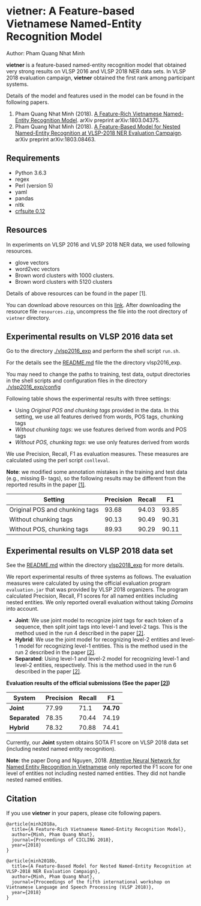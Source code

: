 # vietner: A Feature-based Vietnamese Named-Entity Recognition Model

Author: Pham Quang Nhat Minh

**vietner** is a feature-based named-entity recognition
model that obtained very strong results on VLSP 2016
and VLSP 2018 NER data sets. In VLSP 2018 evaluation
campaign, **vietner** obtained the first rank among
participant systems.

Details of the model and features used in the model
can be found in the following papers.

1. Pham Quang Nhat Minh (2018). [A Feature-Rich Vietnamese Named-Entity Recognition Model](https://arxiv.org/abs/1803.04375). arXiv preprint arXiv:1803.04375.
2. Pham Quang Nhat Minh (2018). [A Feature-Based Model for Nested Named-Entity Recognition at VLSP-2018 NER Evaluation Campaign](https://arxiv.org/abs/1803.08463). arXiv preprint arXiv:1803.08463.

## Requirements

- Python 3.6.3
- regex
- Perl (version 5)
- yaml
- pandas
- nltk
- [crfsuite 0.12](http://www.chokkan.org/software/crfsuite/)

## Resources

In experiments on VLSP 2016 and VLSP 2018 NER data, we used following resources.

- glove vectors
- word2vec vectors
- Brown word clusters with 1000 clusters.
- Brown word clusters with 5120 clusters

Details of above resources can be found in the paper \[1\].

You can download above resources on this [link](https://drive.google.com/file/d/1q2mBfnHS29-Kkl1cOS68aJeLq-zD6v4X/view?usp=sharing). After downloading the
resource file `resources.zip`, uncompress the file into the root directory of
`vietner` directory.

## Experimental results on VLSP 2016 data set

Go to the directory [./vlsp2016_exp](./vlsp2016_exp) and perform the shell script `run.sh`.

For the details see the [README.md](./vlsp2016_exp/README.md) file the the directory vlsp2016_exp.

You may need to change the paths to training, test data, output directories
in the shell scripts and configuration files in the directory [./vlsp2016_exp/config](./vlsp2016_exp/config)

Following table shows the experimental results with three settings:

- Using *Original POS and chunking tags* provided in the data. In this setting,
we use all features derived from words, POS tags, chunking tags
- *Without chunking tags*: we use features derived from words and POS tags
- *Without POS, chunking tags*: we use only features derived from words

We use Precision, Recall, F1 as evaluation measures. These measures are calculated
using the perl script `conlleval`.

**Note**: we modified some annotation mistakes in the training and test data
(e.g., missing B- tags), so the following results may be different from
the reported results in the paper [\[1\]](https://arxiv.org/abs/1803.04375).

| Setting                      | Precision | Recall | F1   |
|--------------------------------|-----------|--------|------|
|Original POS and chunking tags  | 93.68     | 94.03  | 93.85 |
|Without chunking tags | 90.13 | 90.49 | 90.31 |
|Without POS, chunking tags | 89.93 | 90.29 | 90.11 |


## Experimental results on VLSP 2018 data set

See the [README.md](./vlsp2018_exp/README.md) within the directory [vlsp2018_exp](./vlsp2018_exp)
for more details.

We report experimental results of three systems as follows. The evaluation measures
were calculated by using the official evaluation program `evaluation.jar` that was
provided by VLSP 2018 organizers. The program calculated Precision, Recall, F1 scores
for all named entities including nested entities. We only reported overall evaluation without taking *Domains* into account.

- **Joint**: We use joint model to recognize joint tags for each token of
a sequence, then split joint tags into level-1 and level-2 tags. This is the method used in
the run 4 described in the paper [\[2\]](https://arxiv.org/abs/1803.08463).
- **Hybrid**: We use the joint model for recognizing level-2 entities
and level-1 model for recognizing level-1 entities. This is the method used in the run 2
described in the paper [\[2\]](https://arxiv.org/abs/1803.08463).
- **Separated**: Using level-1 and level-2 model for recognizing level-1
and level-2 entities, respectively. This is the method used in the run 6
described in the paper [\[2\]](https://arxiv.org/abs/1803.08463).

**Evaluation results of the official submissions (See the paper [\[2\]](https://arxiv.org/abs/1803.08463))**

|System | Precision | Recall | F1    |
|--------|-----------|--------|-------|
| **Joint** | 77.99 | 71.1 | **74.70** |
| **Separated** | 78.35 | 70.44 | 74.19 |
| **Hybrid** | 78.32 | 70.88 | 74.41 |

Currently, our **Joint** system obtains SOTA F1 score on VLSP 2018 data set (including nested named entity recognition).

**Note**: the paper Dong and Nguyen, 2018. [Attentive Neural Network for Named Entity Recognition in Vietnamese](https://arxiv.org/abs/1810.13097)
only reported the F1 score for one level of entities not including nested named entities. They did not handle nested named entities.

## Citation

If you use **vietner** in your papers, please cite following papers.


```
@article{minh2018a,
  title={A Feature-Rich Vietnamese Named-Entity Recognition Model},
  author={Minh, Pham Quang Nhat},
  journal={Proceedings of CICLING 2018},
  year={2018}
}
```

```
@article{minh2018b,
  title={A Feature-Based Model for Nested Named-Entity Recognition at VLSP-2018 NER Evaluation Campaign},
  author={Minh, Pham Quang Nhat},
  journal={Proceedings of the fifth international workshop on Vietnamese Language and Speech Processing (VLSP 2018)},
  year={2018}
}
```


